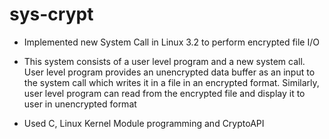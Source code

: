 sys-crypt
=======

- Implemented new System Call in Linux 3.2 to perform encrypted file I/O

- This system consists of a user level program and a new system call. User level program provides an unencrypted data buffer as an input to the system call which writes it in a file in an encrypted format. Similarly, user level program can read from the encrypted file and display it to user in unencrypted format

- Used C, Linux Kernel Module programming and CryptoAPI